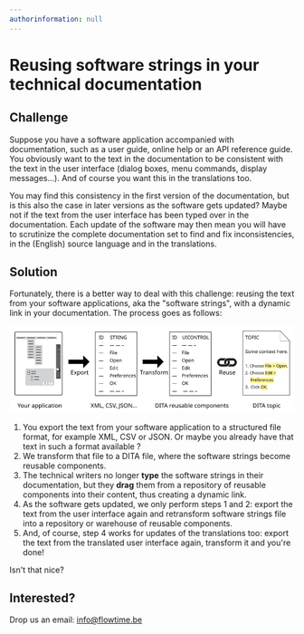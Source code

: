 ```yaml
---
authorinformation: null
---
```


# Reusing software strings in your technical documentation

## Challenge

Suppose you have a software application accompanied with documentation, such as a user guide, online help or an API reference guide. You obviously want to the text in the documentation to be consistent with the text in the user interface \(dialog boxes, menu commands, display messages...\). And of course you want this in the translations too.

You may find this consistency in the first version of the documentation, but is this also the case in later versions as the software gets updated? Maybe not if the text from the user interface has been typed over in the documentation. Each update of the software may then mean you will have to scrutinize the complete documentation set to find and fix inconsistencies, in the \(English\) source language and in the translations.

## Solution

Fortunately, there is a better way to deal with this challenge: reusing the text from your software applications, aka the "software strings", with a dynamic link in your documentation. The process goes as follows:

![](../../.gitbook/assets/software_strings_process.svg)

1. You export the text from your software application to a structured file format, for example XML, CSV or JSON. Or maybe you already have that text in such a format available ?
2. We transform that file to a DITA file, where the software strings become reusable components.
3. The technical writers no longer **type** the software strings in their documentation, but they **drag** them from a repository of reusable components into their content, thus creating a dynamic link.
4. As the software gets updated, we only perform steps 1 and 2: export the text from the user interface again and retransform software strings file into a repository or warehouse of reusable components.
5. And, of course, step 4 works for updates of the translations too: export the text from the translated user interface again, transform it and you're done!

Isn't that nice?

## Interested?

Drop us an email: [info@flowtime.be](mailto://info@flowtime.be)

